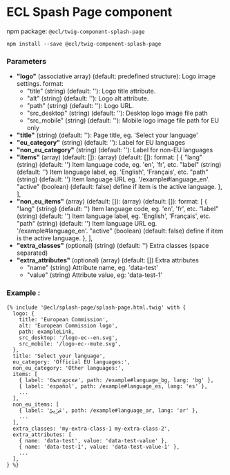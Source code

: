 # ECL Spash Page component

npm package: `@ecl/twig-component-splash-page`

```shell
npm install --save @ecl/twig-component-splash-page
```

### Parameters

- **"logo"** (associative array) (default: predefined structure): Logo image settings. format:
  - "title" (string) (default: ''): Logo title attribute.
  - "alt" (string) (default: ''): Logo alt attribute.
  - "path" (string) (default: ''): Logo URL.
  - "src_desktop" (string) (default: ''): Desktop logo image file path
  - "src_mobile" (string) (default: ''): Mobile logo image file path for EU only
- **"title"** (string) (default: ''): Page title, eg. 'Select your language'
- **"eu_category"** (string) (default: ''): Label for EU languages
- **"non_eu_category"** (string) (default: ''): Label for non-EU languages
- **"items"** (array) (default: []): (array) (default: []): format: [
  {
  "lang" (string) (default: '') Item language code, eg. 'en', 'fr', etc.
  "label" (string) (default: '') Item language label, eg. 'English', 'Français', etc.
  "path" (string) (default: '') Item language URL eg. '/example#language_en'.
  "active" (boolean) (default: false) define if item is the active language.
  },
  ],
- **"non_eu_items"** (array) (default: []): (array) (default: []): format: [
  {
  "lang" (string) (default: '') Item language code, eg. 'en', 'fr', etc.
  "label" (string) (default: '') Item language label, eg. 'English', 'Français', etc.
  "path" (string) (default: '') Item language URL eg. '/example#language_en'.
  "active" (boolean) (default: false) define if item is the active language.
  },
  ],
- **"extra_classes"** (optional) (string) (default: '') Extra classes (space separated)
- **"extra_attributes"** (optional) (array) (default: []) Extra attributes
  - "name" (string) Attribute name, eg. 'data-test'
  - "value" (string) Attribute value, eg: 'data-test-1'

### Example :

<!-- prettier-ignore -->
```twig
{% include '@ecl/splash-page/splash-page.html.twig' with { 
  logo: {
    title: 'European Commission',
    alt: 'European Commission logo',
    path: exampleLink,
    src_desktop: '/logo-ec--en.svg',
    src_mobile: '/logo-ec--mute.svg',
  },
  title: 'Select your language',
  eu_category: 'Official EU languages:',
  non_eu_category: 'Other languages:',
  items: [
    { label: 'български', path: /example#language_bg, lang: 'bg' },
    { label: 'español', path: /example#language_es, lang: 'es' },
    ...
  ],
  non_eu_items: [
    { label: 'عَرَبِيّ', path: /example#language_ar, lang: 'ar' },
    ...
  ],
  extra_classes: 'my-extra-class-1 my-extra-class-2', 
  extra_attributes: [ 
    { name: 'data-test', value: 'data-test-value' }, 
    { name: 'data-test-1', value: 'data-test-value-1' }, 
    ... 
  ], 
} %} 
```
